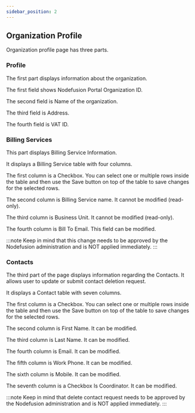 ```yaml
---
sidebar_position: 2
---
```


## Organization Profile

Organization profile page has three parts.

### Profile

The first part displays information about the organization.

The first field shows Nodefusion Portal Organization ID.

The second field is Name of the organization.

The third field is Address.

The fourth field is VAT ID.

### Billing Services

This part displays Billing Service Information.

It displays a Billing Service table with four columns.

The first column is a Checkbox. You can select one or multiple rows inside the table and then use the Save button on top of the table to save changes for the selected rows.

The second column is Billing Service name. It cannot be modified (read-only).

The third column is Business Unit. It cannot be modified (read-only).

The fourth column is Bill To Email. This field can be modified.

:::note
Keep in mind that this change needs to be approved by the Nodefusion administration and is NOT applied immediately.
:::

### Contacts

The third part of the page displays information regarding the Contacts. It allows user to update or submit contact deletion request.

It displays a Contact table with seven columns.

The first column is a Checkbox. You can select one or multiple rows inside the table and then use the Save button on top of the table to save changes for the selected rows.

The second column is First Name. It can be modified.

The third column is Last Name. It can be modified.

The fourth column is Email. It can be modified.

The fifth column is Work Phone. It can be modified.

The sixth column is Mobile. It can be modified.

The seventh column is a Checkbox Is Coordinator. It can be modified.

:::note
Keep in mind that delete contact request needs to be approved by the Nodefusion administration and is NOT applied immediately.
:::
